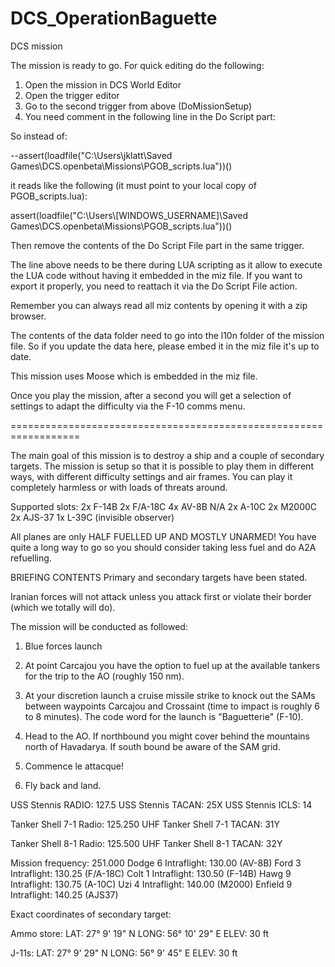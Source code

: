 # DCS_OperationBaguette
DCS mission

The mission is ready to go. For quick editing do the following:

1) Open the mission in DCS World Editor
2) Open the trigger editor
3) Go to the second trigger from above (DoMissionSetup)
4) You need comment in the following line in the Do Script part:

So instead of:

--assert(loadfile("C:\\Users\\jklatt\\Saved Games\\DCS.openbeta\\Missions\\PGOB_scripts.lua"))()

it reads like the following (it must point to your local copy of PGOB_scripts.lua):

assert(loadfile("C:\\Users\\[WINDOWS_USERNAME]\\Saved Games\\DCS.openbeta\\Missions\\PGOB_scripts.lua"))()

Then remove the contents of the Do Script File part in the same trigger.

The line above needs to be there during LUA scripting as it allow to execute the LUA code without having it embedded in the miz file. If you want to export it properly, you need to reattach it via the Do Script File action.

Remember you can always read all miz contents by opening it with a zip browser.

The contents of the data folder need to go into the l10n folder of the mission file. So if you update the data here, please embed it in the miz file it's up to date.

This mission uses Moose which is embedded in the miz file.

Once you play the mission, after a second you will get a selection of settings to adapt the difficulty via the F-10 comms menu.

==================================================================

The main goal of this mission is to destroy a ship and a couple of secondary targets. The mission is setup so that it is possible to play them in different ways, with different difficulty settings and air frames. You can play it completely harmless or with loads of threats around.

Supported slots:
2x F-14B
2x F/A-18C
4x AV-8B N/A
2x A-10C
2x M2000C
2x AJS-37
1x L-39C (invisible observer)

All planes are only HALF FUELLED UP AND MOSTLY UNARMED! You have quite a long way to go so you should consider taking less fuel and do A2A refuelling.


BRIEFING CONTENTS
Primary and secondary targets have been stated.

Iranian forces will not attack unless you attack first or violate their border (which we totally will do).

The mission will be conducted as followed:

1) Blue forces launch

2) At point Carcajou you have the option to fuel up at the available tankers for the trip to the AO (roughly 150 nm).

3) At your discretion launch a cruise missile strike to knock out the SAMs between waypoints Carcajou and Crossaint (time to impact is roughly 6 to 8 minutes). The code word for the launch is "Baguetterie" (F-10).

4) Head to the AO. If northbound you might cover behind the mountains north of Havadarya. If south bound be aware of the SAM grid.

5) Commence le attacque!

6) Fly back and land.

USS Stennis RADIO: 127.5
USS Stennis TACAN: 25X
USS Stennis ICLS: 14

Tanker Shell 7-1 Radio: 125.250 UHF 
Tanker Shell 7-1 TACAN: 31Y

Tanker Shell 8-1 Radio: 125.500 UHF 
Tanker Shell 8-1 TACAN: 32Y

Mission frequency: 251.000
Dodge 6 Intraflight: 130.00 (AV-8B)
Ford 3 Intraflight: 130.25 (F/A-18C)
Colt 1 Intraflight: 130.50 (F-14B)
Hawg 9 Intraflight: 130.75 (A-10C)
Uzi 4 Intraflight: 140.00 (M2000)
Enfield 9 Intraflight: 140.25 (AJS37)

Exact coordinates of secondary target:

Ammo store:
LAT: 27° 9' 19" N
LONG: 56° 10' 29" E
ELEV: 30 ft

J-11s:
LAT: 27° 9' 29" N
LONG: 56° 9' 45" E
ELEV: 30 ft
